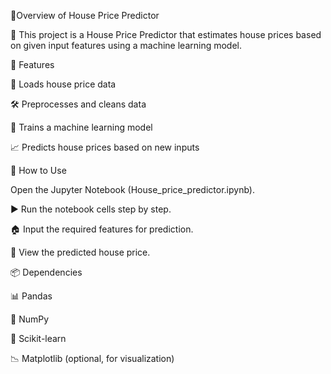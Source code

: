 🏡Overview of House Price Predictor

📌 This project is a House Price Predictor that estimates house prices based on given input features using a machine learning model.

🌟 Features

📂 Loads house price data

🛠 Preprocesses and cleans data

🤖 Trains a machine learning model

📈 Predicts house prices based on new inputs

🚀 How to Use

Open the Jupyter Notebook (House_price_predictor.ipynb).

▶️ Run the notebook cells step by step.

🏠 Input the required features for prediction.

🎯 View the predicted house price.

📦 Dependencies

📊 Pandas

🔢 NumPy

🤖 Scikit-learn

📉 Matplotlib (optional, for visualization)
